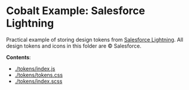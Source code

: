 # Cobalt Example: Salesforce Lightning

Practical example of storing design tokens from [Salesforce Lightning](https://www.lightningdesignsystem.com/). All design tokens and icons in this folder are © Salesforce.

**Contents**:

- [./tokens/index.js](./tokens/index.js)
- [./tokens/tokens.css](./tokens/tokens.css)
- [./tokens/index.scss](./tokens/index.scss)
